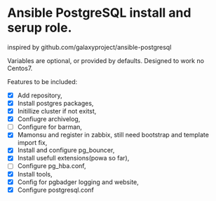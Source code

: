 # Ansible PostgreSQL install and serup role.
inspired by github.com/galaxyproject/ansible-postgresql

Variables are optional, or provided by defaults.
Designed to work no Centos7.

Features to be included:

- [x] Add repository,
- [x] Install postgres packages,
- [x] Initillize cluster if not exitst,
- [x] Confiugre archivelog,
- [ ] Configure for barman,
- [x] Mamonsu and register in zabbix, still need bootstrap and template import fix,
- [x] Install and configure pg_bouncer,
- [x] Install usefull extensions(powa so far),
- [ ] Configure pg_hba.conf,
- [x] Install tools,
- [x] Config for pgbadger logging and website,
- [x] Configure postgresql.conf

